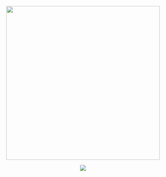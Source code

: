 <div id="1" align="center">
  <!-- <img src="https://media0.giphy.com/media/JIX9t2j0ZTN9S/giphy.gif" width="361"></img> -->
  <img src = "https://media1.giphy.com/media/sk6yL9EGVeAcE/giphy.gif" align = "center" width = "420" />
</div>

  <!-- [![GitHub Streak](https://streak-stats.demolab.com/?user=vmanke&theme=dark)](https://git.io/streak-stats) -->

<p></p>
  <div id = "2" align = "center">
    <a href="https://github.com/anuraghazra/github-readme-stats">
      <img align = "center" src = "https://github-readme-stats-one-olive.vercel.app/api/top-langs/?username=vmanke&theme=dark&exclude_repo=ct-rek,stegosynth&hide_border=true&layout=compact&langs_count=5" />
    </a>
  </div>

<!--
**vmanke/vmanke** is a ✨ _special_ ✨ repository because its `README.md` (this file) appears on your GitHub profile.

Here are some ideas to get you started:

- 🔭 I’m currently working on ...
- 🌱 I’m currently learning ...
- 👯 I’m looking to collaborate on ...
- 🤔 I’m looking for help with ...
- 💬 Ask me about ...
- 📫 How to reach me: ...
- 😄 Pronouns: ...
- ⚡ Fun fact: ...
-->
